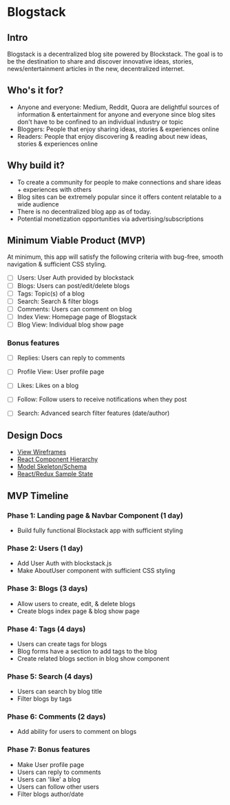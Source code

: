# Blogstack

## Intro
Blogstack is a decentralized blog site powered by Blockstack. The goal is to be the destination to share and discover innovative ideas, stories, news/entertainment articles in the new, decentralized internet.


## Who's it for?
- Anyone and everyone: Medium, Reddit, Quora are delightful sources of information & entertainment for anyone and everyone since blog sites don't have to be confined to an individual industry or topic
- Bloggers: People that enjoy sharing ideas, stories & experiences online
- Readers: People that enjoy discovering & reading about new ideas, stories & experiences online


## Why build it?
- To create a community for people to make connections and share ideas + experiences with others
- Blog sites can be extremely popular since it offers content relatable to a wide audience
- There is no decentralized blog app as of today.
- Potential monetization opportunities via advertising/subscriptions


## Minimum Viable Product (MVP)
At minimum, this app will satisfy the following criteria with bug-free, smooth navigation & sufficient CSS styling.
- [ ] Users: User Auth provided by blockstack
- [ ] Blogs: Users can post/edit/delete blogs
- [ ] Tags: Topic(s) of a blog
- [ ] Search: Search & filter blogs
- [ ] Comments: Users can comment on blog
- [ ] Index View: Homepage page of Blogstack
- [ ] Blog View: Individual blog show page

### Bonus features
- [ ] Replies: Users can reply to comments
- [ ] Profile View: User profile page
- [ ] Likes: Likes on a blog
- [ ] Follow: Follow users to receive notifications when they post
- [ ] Search: Advanced search filter features (date/author)


## Design Docs
* [View Wireframes][wireframes]
* [React Component Hierarchy][component_hierarchy]
* [Model Skeleton/Schema][model_skeletons]
* [React/Redux Sample State][sample_state]


[wireframes]: ./wireframes
[component_hierarchy]: ./component_hierarchy.md
[model_skeletons]: ./model_skeletons.md
[sample_state]: ./sample_state.md


## MVP Timeline

### Phase 1: Landing page & Navbar Component (1 day)
  * Build fully functional Blockstack app with sufficient styling

### Phase 2: Users (1 day)
  * Add User Auth with blockstack.js
  * Make AboutUser component with sufficient CSS styling

### Phase 3: Blogs (3 days)
  * Allow users to create, edit, & delete blogs
  * Create blogs index page & blog show page

### Phase 4: Tags (4 days)
  * Users can create tags for blogs
  * Blog forms have a section to add tags to the blog
  * Create related blogs section in blog show component

### Phase 5: Search (4 days)
  * Users can search by blog title
  * Filter blogs by tags

### Phase 6: Comments (2 days)
  * Add ability for users to comment on blogs

### Phase 7: Bonus features
  * Make User profile page
  * Users can reply to comments
  * Users can 'like' a blog
  * Users can follow other users
  * Filter blogs author/date
